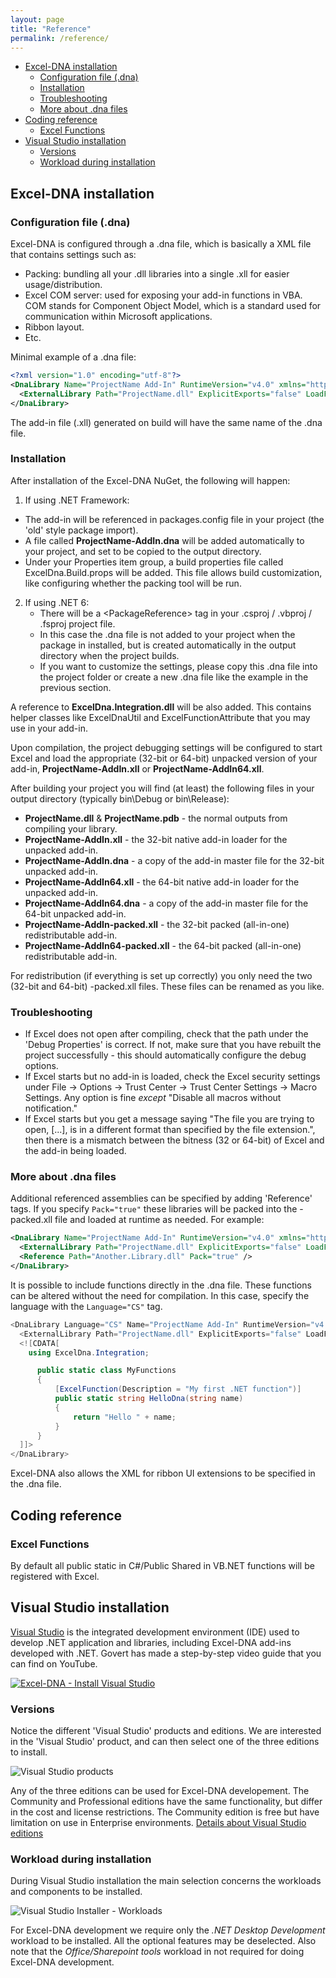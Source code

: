 ```yaml
---
layout: page
title: "Reference"
permalink: /reference/
---
```

- [Excel-DNA installation](#excel-dna-installation)
  - [Configuration file (.dna)](#configuration-file-dna)
  - [Installation](#installation)
  - [Troubleshooting](#troubleshooting)
  - [More about .dna files](#more-about-dna-files)
- [Coding reference](#coding-reference)
  - [Excel Functions](#excel-functions)
- [Visual Studio installation](#visual-studio-installation)
  - [Versions](#versions)
  - [Workload during installation](#workload-during-installation)

## Excel-DNA installation

### Configuration file (.dna)

Excel-DNA is configured through a .dna file, which is basically a XML file that contains settings such as:
- Packing: bundling all your .dll libraries into a single .xll for easier usage/distribution.
- Excel COM server: used for exposing your add-in functions in VBA. COM stands for Component Object Model, which is a standard used for communication within Microsoft applications.
- Ribbon layout.
- Etc.

Minimal example of a .dna file:

```xml
<?xml version="1.0" encoding="utf-8"?>
<DnaLibrary Name="ProjectName Add-In" RuntimeVersion="v4.0" xmlns="http://schemas.excel-dna.net/addin/2020/07/dnalibrary">
  <ExternalLibrary Path="ProjectName.dll" ExplicitExports="false" LoadFromBytes="true" Pack="true" IncludePdb="false" />
</DnaLibrary>
```

The add-in file (.xll) generated on build will have the same name of the .dna file.

### Installation

After installation of the Excel-DNA NuGet, the following will happen:

1. If using .NET Framework:
  -  The add-in will be referenced in packages.config file in your project (the 'old' style package import).
  - A file called **ProjectName-AddIn.dna** will be added automatically to your project, and set to be copied to the output directory.
  - Under your Properties item group, a build properties file called ExcelDna.Build.props will be added. This file allows build customization, like configuring whether the packing tool will be run.

2. If using .NET 6:
   - There will be a &lt;PackageReference&gt; tag in your .csproj / .vbproj / .fsproj project file.
   - In this case the .dna file is not added to your project when the package in installed, but is created automatically in the output directory when the project builds.
   - If you want to customize the settings, please copy this .dna file into the project folder or create a new .dna file like the example in the previous section.
  
A reference to **ExcelDna.Integration.dll** will be also added. This contains helper classes like ExcelDnaUtil and ExcelFunctionAttribute that you may use in your add-in.

Upon compilation, the project debugging settings will be configured to start Excel and load the appropriate (32-bit or 64-bit) unpacked version of your add-in, **ProjectName-AddIn.xll** or **ProjectName-AddIn64.xll**.

After building your project you will find (at least) the following files in your output directory (typically bin\Debug or bin\Release):

* **ProjectName.dll** & **ProjectName.pdb** - the normal outputs from compiling your library.
* **ProjectName-AddIn.xll** - the 32-bit native add-in loader for the unpacked add-in.
* **ProjectName-AddIn.dna** - a copy of the add-in master file for the 32-bit unpacked add-in.
* **ProjectName-AddIn64.xll** - the 64-bit native add-in loader for the unpacked add-in.
* **ProjectName-AddIn64.dna** - a copy of the add-in master file for the 64-bit unpacked add-in.
* **ProjectName-AddIn-packed.xll** - the 32-bit packed (all-in-one) redistributable add-in.
* **ProjectName-AddIn64-packed.xll** - the 64-bit packed (all-in-one) redistributable add-in.

For redistribution (if everything is set up correctly) you only need the two (32-bit and 64-bit) -packed.xll files. These files can be renamed as you like.

### Troubleshooting

* If Excel does not open after compiling, check that the path under the 'Debug Properties' is correct. If not, make sure that you have rebuilt the project successfully - this should automatically configure the debug options.
* If Excel starts but no add-in is loaded, check the Excel security settings under File -> Options -> Trust Center -> Trust Center Settings -> Macro Settings. Any option is fine _except_ "Disable all macros without notification."
* If Excel starts but you get a message saying "The file you are trying to open, [...], is in a different format than specified by the file extension.", then there is a mismatch between the bitness (32 or 64-bit) of Excel and the add-in being loaded.

### More about .dna files

Additional referenced assemblies can be specified by adding 'Reference' tags. 
If you specify `Pack="true"` these libraries will be packed into the -packed.xll file and loaded at runtime as needed.
For example:

```xml
<DnaLibrary Name="ProjectName Add-In" RuntimeVersion="v4.0" xmlns="http://schemas.excel-dna.net/addin/2020/07/dnalibrary">
  <ExternalLibrary Path="ProjectName.dll" ExplicitExports="false" LoadFromBytes="true" Pack="true" IncludePdb="false" />
  <Reference Path="Another.Library.dll" Pack="true" />
</DnaLibrary>
```

It is possible to include functions directly in the .dna file. These functions can be altered without the need for compilation. In this case, specify the language with the `Language="CS"` tag.

```csharp
<DnaLibrary Language="CS" Name="ProjectName Add-In" RuntimeVersion="v4.0" xmlns="http://schemas.excel-dna.net/addin/2020/07/dnalibrary">
  <ExternalLibrary Path="ProjectName.dll" ExplicitExports="false" LoadFromBytes="true" Pack="true" IncludePdb="false" />
  <![CDATA[
    using ExcelDna.Integration;

      public static class MyFunctions
      {
          [ExcelFunction(Description = "My first .NET function")]
          public static string HelloDna(string name)
          {
              return "Hello " + name;
          }
      }
  ]]>
</DnaLibrary>
```

Excel-DNA also allows the XML for ribbon UI extensions to be specified in the .dna file.

## Coding reference

### Excel Functions

By default all public static in C#/Public Shared in VB.NET functions will be registered with Excel.

## Visual Studio installation

[Visual Studio](https://visualstudio.microsoft.com) is the integrated development environment (IDE) used to develop .NET application and libraries, including Excel-DNA add-ins developed with .NET. Govert has made a step-by-step video guide that you can find on YouTube.

[![Excel-DNA - Install Visual Studio](http://img.youtube.com/vi/M-9jsOXVw_o/0.jpg)](http://www.youtube.com/watch?v=M-9jsOXVw_o "Excel-DNA - Install Visual Studio")

### Versions

Notice the different 'Visual Studio' products and editions. We are interested in the 'Visual Studio' product, and can then select one of the three editions to install.

![Visual Studio products](..\images\visual-studio-versions.png)

Any of the three editions can be used for Excel-DNA developement.
The Community and Professional editions have the same functionality, but differ in the cost and license restrictions. The Community edition is free but have limitation on use in Enterprise environments.
[Details about Visual Studio editions](https://visualstudio.microsoft.com/vs/compare)

### Workload during installation

During Visual Studio installation the main selection concerns the workloads and components to be installed.

![Visual Studio Installer - Workloads](..\images\vs-installer-workloads.png)

For Excel-DNA development we require only the *.NET Desktop Development* workload to be installed. All the optional features may be deselected. Also note that the *Office/Sharepoint tools* workload in not required for doing Excel-DNA development.


